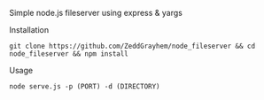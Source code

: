 Simple node.js fileserver using express & yargs


Installation
```
git clone https://github.com/ZeddGrayhem/node_fileserver && cd node_fileserver && npm install
```

Usage
```
node serve.js -p (PORT) -d (DIRECTORY)
```
